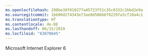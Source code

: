 ```yaml
---
ms.openlocfilehash: 298be38f010277a45723f51c35c0332c2bbd2e9a
ms.sourcegitcommit: 1bb00d2f4343e73ae8d58668f02297a3cf10a4c1
ms.translationtype: HT
ms.contentlocale: de-DE
ms.lasthandoff: 06/15/2019
ms.locfileid: "63870645"
---
```

Microsoft Internet Explorer 6